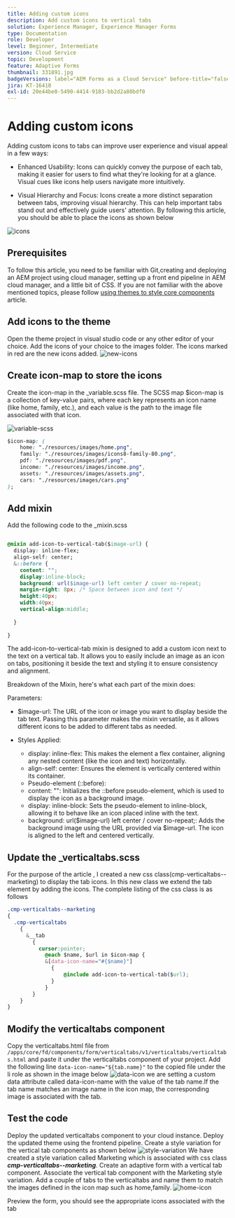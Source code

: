 ```yaml
---
title: Adding custom icons
description: Add custom icons to vertical tabs
solution: Experience Manager, Experience Manager Forms
type: Documentation
role: Developer
level: Beginner, Intermediate
version: Cloud Service
topic: Development
feature: Adaptive Forms
thumbnail: 331891.jpg
badgeVersions: label="AEM Forms as a Cloud Service" before-title="false"
jira: KT-16418
exl-id: 20e44be0-5490-4414-9183-bb2d2a80bdf0
---
```

# Adding custom icons 

Adding custom icons to tabs can improve user experience and visual appeal in a few ways:

* Enhanced Usability: Icons can quickly convey the purpose of each tab, making it easier for users to find what they're looking for at a glance. Visual cues like icons help users navigate more intuitively.

* Visual Hierarchy and Focus: Icons create a more distinct separation between tabs, improving visual hierarchy. This can help important tabs stand out and effectively guide users' attention.
By following this article, you should be able to place the icons as shown below

![icons](assets/icons.png)

## Prerequisites

To follow this article, you need to be familiar with Git,creating and deploying an AEM project using cloud manager, setting up a front end pipeline in AEM cloud manager, and a little bit of CSS. If you are not familiar with the above mentioned topics, please follow [using themes to style core components](https://experienceleague.adobe.com/en/docs/experience-manager-cloud-service/content/forms/adaptive-forms-authoring/authoring-adaptive-forms-core-components/create-an-adaptive-form-on-forms-cs/using-themes-in-core-components#rename-env-file-theme-folder) article.

## Add icons to the theme

Open the theme project in visual studio code or any other editor of your choice.
Add the icons of your choice to the images folder. 
The icons marked in red are the new icons added. 
![new-icons](assets/newicons.png)

## Create icon-map to store the icons

Create the icon-map in the _variable.scss file. The SCSS map $icon-map is a collection of key-value pairs, where each key represents an icon name (like home, family, etc.), and each value is the path to the image file associated with that icon.

![variable-scss](assets/variable_scss.png)

``` css
$icon-map: (
    home: "./resources/images/home.png",
    family: "./resources/images/icons8-family-80.png",
    pdf: "./resources/images/pdf.png",
    income: "./resources/images/income.png",
    assets: "./resources/images/assets.png",
    cars: "./resources/images/cars.png"
);


```

## Add mixin

Add the following code to the _mixin.scss

``` css

@mixin add-icon-to-vertical-tab($image-url) {
  display: inline-flex;
  align-self: center;
  &::before {
    content: "";
    display:inline-block;
    background: url($image-url) left center / cover no-repeat;
    margin-right: 8px; /* Space between icon and text */
    height:40px;
    width:40px;
    vertical-align:middle;
    
  }
  
}

```

The add-icon-to-vertical-tab mixin is designed to add a custom icon next to the text on a vertical tab. It allows you to easily include an image as an icon on tabs, positioning it beside the text and styling it to ensure consistency and alignment.

Breakdown of the Mixin, here's what each part of the mixin does:

Parameters:

* $image-url: The URL of the icon or image you want to display beside the tab text. Passing this parameter makes the mixin versatile, as it allows different icons to be added to different tabs as needed.

* Styles Applied:

    * display: inline-flex: This makes the element a flex container, aligning any nested content (like the icon and text) horizontally.
   * align-self: center: Ensures the element is vertically centered within its container.
    * Pseudo-element (::before):
    * content: "": Initializes the ::before pseudo-element, which is used to display the icon as a background image.
    * display: inline-block: Sets the pseudo-element to inline-block, allowing it to behave like an icon placed inline with the text.
    * background: url($image-url) left center / cover no-repeat;: Adds the background image using the URL provided via $image-url. The icon is aligned to the left and centered vertically.

## Update the _verticaltabs.scss

For the purpose of the article , I created a new css class(cmp-verticaltabs--marketing) to display the tab icons. In this new class we extend the tab element by adding the icons. The complete listing of the css class is as follows

``` css
.cmp-verticaltabs--marketing
{
  .cmp-verticaltabs
    {
      &__tab 
        {
          cursor:pointer;
            @each $name, $url in $icon-map {
            &[data-icon-name="#{$name}"]
              {
                  @include add-icon-to-vertical-tab($url);
              }
            }
        }
    }
}

```

## Modify the verticaltabs component

Copy the verticaltabs.html file from ```/apps/core/fd/components/form/verticaltabs/v1/verticaltabs/verticaltabs.html``` and paste it under the verticaltabs component of your project. Add the following line ```data-icon-name="${tab.name}"``` to the copied file  under the li role as shown in the image below
![data-icon](assets/data-icons.png)
we are setting a custom data attribute called data-icon-name with the value of the tab name.If the tab name matches an image name in the icon map, the corresponding image is associated with the tab.



## Test the code

Deploy the updated verticaltabs component to your cloud instance.
Deploy the updated theme using the frontend pipeline.
Create a style variation for the vertical tab components as shown below
![style-variation](assets/verticaltab-style-variation.png)
We have created a style variation called Marketing which is associated with css class _**cmp-verticaltabs--marketing**_.
Create an adaptive form with a vertical tab component. Associate the vertical tab component with the Marketing style variation.
Add a couple of tabs to the verticaltabs and name them to match the images defined in the icon map such as home,family.
![home-icon](assets/tab-name.png)

Preview the form, you should see the appropriate icons associated with the tab
